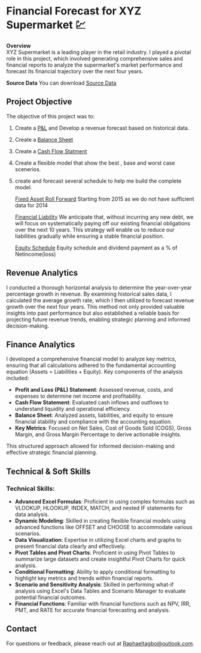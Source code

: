 # Financial Forecast for XYZ Supermarket 💹

**Overview**  
XYZ Supermarket is a leading player in the retail industry. I played a pivotal role in this project, which involved generating comprehensive sales and financial reports to analyze the supermarket's market performance and forecast its financial trajectory over the next four years.

**Source Data**
You can download [Source Data](Data-of-transactions.xlsx)

## **Project Objective**  
The objective of this project was to:
1. Create a [P&L](P&L.pdf) and Develop a revenue forecast based on historical data. 
2. Create a [Balance Sheet](Balance-Sheet.pdf)
3. Create a [Cash Flow Statment](CashFlow.pdf)
4. Create a flexible model that show the best , base and worst case scenerios.
5. create and forecast several schedule to help me build the complete model.

   [Fixed Asset Roll Forward](Fixed-Asset-Roll-Forward.pdf) Starting from 2015 as we do not have sufficient data for 2014
   
   [Financial Liability](Financial-Liability.pdf) We anticipate that, without incurring any new debt, we will focus on systematically paying off our existing financial obligations over the next 10 years. This strategy will enable us to reduce our liabilities gradually while ensuring a stable financial position.
   
   [Equity Schedule](Equity-Schedule.pdf) Equity schedule and dividend payment as a % of Netincome(loss)

## **Revenue Analytics**  
I conducted a thorough horizontal analysis to determine the year-over-year percentage growth in revenue. By examining historical sales data, I calculated the average growth rate, which I then utilized to forecast revenue growth over the next four years. This method not only provided valuable insights into past performance but also established a reliable basis for projecting future revenue trends, enabling strategic planning and informed decision-making.


## **Finance Analytics**
I developed a comprehensive financial model to analyze key metrics, ensuring that all calculations adhered to the fundamental accounting equation (Assets = Liabilities + Equity). Key components of the analysis included:

- **Profit and Loss (P&L) Statement**: Assessed revenue, costs, and expenses to determine net income and profitability.
- **Cash Flow Statement**: Evaluated cash inflows and outflows to understand liquidity and operational efficiency.
- **Balance Sheet**: Analyzed assets, liabilities, and equity to ensure financial stability and compliance with the accounting equation.
- **Key Metrics**: Focused on Net Sales, Cost of Goods Sold (COGS), Gross Margin, and Gross Margin Percentage to derive actionable insights.

This structured approach allowed for informed decision-making and effective strategic financial planning.

## **Technical & Soft Skills**
### Technical Skills:
- **Advanced Excel Formulas**: Proficient in using complex formulas such as VLOOKUP, HLOOKUP, INDEX, MATCH, and nested IF statements for data analysis.
- **Dynamic Modeling**: Skilled in creating flexible financial models using advanced functions like OFFSET and CHOOSE to accommodate various scenarios.
- **Data Visualization**: Expertise in utilizing Excel charts and graphs to present financial data clearly and effectively.
- **Pivot Tables and Pivot Charts**: Proficient in using Pivot Tables to summarize large datasets and create insightful Pivot Charts for quick analysis.
- **Conditional Formatting**: Ability to apply conditional formatting to highlight key metrics and trends within financial reports.
- **Scenario and Sensitivity Analysis**: Skilled in performing what-if analysis using Excel's Data Tables and Scenario Manager to evaluate potential financial outcomes.
- **Financial Functions**: Familiar with financial functions such as NPV, IRR, PMT, and RATE for accurate financial forecasting and analysis.


## **Contact**  
For questions or feedback, please reach out at [Raphaeltagbo@outlook.com](mailto:raphaeltagbo@outlook.com).
